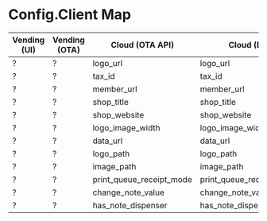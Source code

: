 # Config.Client Map

| Vending (UI) | Vending (OTA) | Cloud (OTA API)          | Cloud (DB)               | Cloud (Mobile API)       | Mobile |
|--------------|---------------|--------------------------|--------------------------|--------------------------|--------|
| ?            | ?             | logo_url                 | logo_url                 | logo_url                 | ?      |
| ?            | ?             | tax_id                   | tax_id                   | tax_id                   | ?      |
| ?            | ?             | member_url               | member_url               | member_url               | ?      |
| ?            | ?             | shop_title               | shop_title               | shop_title               | ?      |
| ?            | ?             | shop_website             | shop_website             | shop_website             | ?      |
| ?            | ?             | logo_image_width         | logo_image_width         | logo_image_width         | ?      |
| ?            | ?             | data_url                 | data_url                 | data_url                 | ?      |
| ?            | ?             | logo_path                | logo_path                | logo_path                | ?      |
| ?            | ?             | image_path               | image_path               | image_path               | ?      |
| ?            | ?             | print_queue_receipt_mode | print_queue_receipt_mode | print_queue_receipt_mode | ?      |
| ?            | ?             | change_note_value        | change_note_value        | change_note_value        | ?      |
| ?            | ?             | has_note_dispenser       | has_note_dispenser       | has_note_dispenser       | ?      |